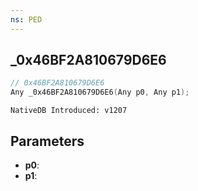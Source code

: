 ```yaml
---
ns: PED
---
```

## _0x46BF2A810679D6E6

```c
// 0x46BF2A810679D6E6
Any _0x46BF2A810679D6E6(Any p0, Any p1);
```

```
NativeDB Introduced: v1207
```

## Parameters
* **p0**:
* **p1**:
